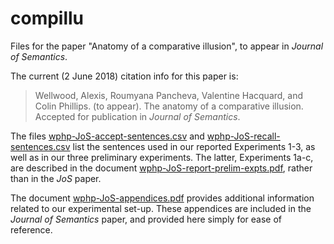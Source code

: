 # compillu
Files for the paper "Anatomy of a comparative illusion", to appear in *Journal of Semantics*. 

The current (2 June 2018) citation info for this paper is: 

> Wellwood, Alexis, Roumyana Pancheva, Valentine Hacquard, and Colin Phillips. (to appear). The anatomy of a comparative illusion. Accepted for publication in *Journal of Semantics*. 

The files [wphp-JoS-accept-sentences.csv](wphp-JoS-accept-sentences.csv) and [wphp-JoS-recall-sentences.csv](wphp-JoS-recall-sentences.csv) list the sentences used in our reported Experiments 1-3, as well as in our three preliminary experiments. The latter, Experiments 1a-c, are described in the document [wphp-JoS-report-prelim-expts.pdf](wphp-JoS-report-prelim-expts.pdf), rather than in the *JoS* paper.

The document [wphp-JoS-appendices.pdf](wphp-JoS-appendices.pdf) provides additional information related to our experimental set-up. These appendices are included in the *Journal of Semantics* paper, and provided here simply for ease of reference. 